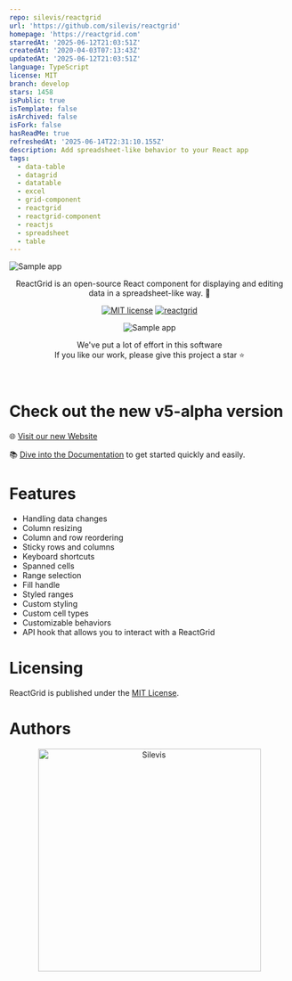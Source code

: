 ```yaml
---
repo: silevis/reactgrid
url: 'https://github.com/silevis/reactgrid'
homepage: 'https://reactgrid.com'
starredAt: '2025-06-12T21:03:51Z'
createdAt: '2020-04-03T07:13:43Z'
updatedAt: '2025-06-12T21:03:51Z'
language: TypeScript
license: MIT
branch: develop
stars: 1458
isPublic: true
isTemplate: false
isArchived: false
isFork: false
hasReadMe: true
refreshedAt: '2025-06-14T22:31:10.155Z'
description: Add spreadsheet-like behavior to your React app
tags:
  - data-table
  - datagrid
  - datatable
  - excel
  - grid-component
  - reactgrid
  - reactgrid-component
  - reactjs
  - spreadsheet
  - table
---
```


<img alt="Sample app" src="public/rg-banner.png"/>

<div align="center">

ReactGrid is an open-source React component for displaying and editing data in a spreadsheet-like way. 🚀

[![MIT license](https://img.shields.io/badge/License-MIT-blue.svg)](https://github.com/silevis/reactgrid/blob/develop/LICENSE)
[![reactgrid](https://img.shields.io/endpoint?url=https://dashboard.cypress.io/badge/simple/hwrqiy&style=flat&logo=cypress)](https://dashboard.cypress.io/projects/hwrqiy/runs)

<img alt="Sample app" src="https://reactgrid.com/sample.gif"/>

We've put a lot of effort in this software<br/>
If you like our work, please give this project a star ⭐

</div>
&nbsp;

# Check out the new v5-alpha version

🌐 [Visit our new Website](https://silevis.github.io/reactgrid/)

📚 [Dive into the Documentation](https://silevis.github.io/reactgrid/docs/5.0/1-getting-started) to get started quickly and easily.

# Features

- Handling data changes
- Column resizing
- Column and row reordering
- Sticky rows and columns
- Keyboard shortcuts
- Spanned cells
- Range selection
- Fill handle
- Styled ranges
- Custom styling
- Custom cell types
- Customizable behaviors
- API hook that allows you to interact with a ReactGrid

# Licensing

ReactGrid is published under the [MIT License](./LICENSE).

# Authors

<div align="center">
  <a 
    href="https://www.silevis.com/?utm_source=github&utm_medium=reactgrdigit&utm_campaign=github" 
    target="_blank" 
    rel="noopener noreferrer"
  >
    <img src="public/silevis.png" alt="Silevis" width="400"/>
  </a>
</div>
